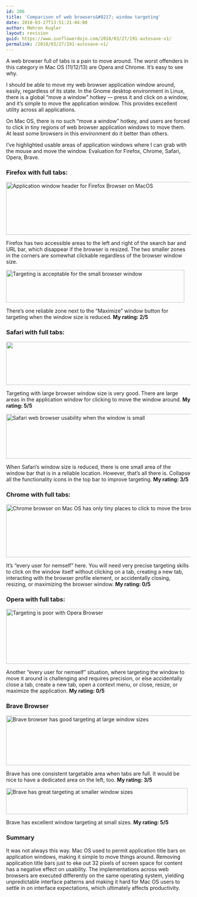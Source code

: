 ```yaml
---
id: 206
title: 'Comparison of web browsers&#8217; window targeting'
date: 2018-03-27T13:51:21-04:00
author: Mehron Kugler
layout: revision
guid: https://www.sunflowerdojo.com/2018/03/27/191-autosave-v1/
permalink: /2018/03/27/191-autosave-v1/
---
```

A web browser full of tabs is a pain to move around. The worst offenders in this category in Mac OS (11/12/13) are Opera and Chrome. It&#8217;s easy to see why.

<!--more-->

I should be able to move my web browser application window around, easily, regardless of its state. In the Gnome desktop environment in Linux, there is a global &#8220;move a window&#8221; hotkey &#8212; press it and click on a window, and it&#8217;s simple to move the application window. This provides excellent utility across all applications.

On Mac OS, there is no such &#8220;move a window&#8221; hotkey, and users are forced to click in tiny regions of web browser application windows to move them. At least some browsers in this environment do it better than others.

I&#8217;ve highlighted usable areas of application windows where I can grab with the mouse and move the window. Evaluation for Firefox, Chrome, Safari, Opera, Brave.

### Firefox with full tabs:

<img loading="lazy" class="aligncenter size-full wp-image-199" src="https://www.sunflowerdojo.com/wp-content/uploads/2018/03/firefox-browser-areas-highlighted.png" alt="Application window header for Firefox Browser on MacOS" width="2466" height="144" srcset="https://www.sunflowerdojo.com/wp-content/uploads/2018/03/firefox-browser-areas-highlighted.png 2466w, https://www.sunflowerdojo.com/wp-content/uploads/2018/03/firefox-browser-areas-highlighted-300x18.png 300w, https://www.sunflowerdojo.com/wp-content/uploads/2018/03/firefox-browser-areas-highlighted-768x45.png 768w, https://www.sunflowerdojo.com/wp-content/uploads/2018/03/firefox-browser-areas-highlighted-1024x60.png 1024w" sizes="(max-width: 2466px) 100vw, 2466px" /> 

Firefox has two accessible areas to the left and right of the search bar and URL bar, which disappear if the browser is resized. The two smaller zones in the corners are somewhat clickable regardless of the browser window size.

<img loading="lazy" class="wp-image-203 aligncenter" src="https://www.sunflowerdojo.com/wp-content/uploads/2018/03/firefox-small-size-movability.png" alt="Targeting is acceptable for the small browser window" width="486" height="89" srcset="https://www.sunflowerdojo.com/wp-content/uploads/2018/03/firefox-small-size-movability.png 798w, https://www.sunflowerdojo.com/wp-content/uploads/2018/03/firefox-small-size-movability-300x55.png 300w, https://www.sunflowerdojo.com/wp-content/uploads/2018/03/firefox-small-size-movability-768x141.png 768w" sizes="(max-width: 486px) 100vw, 486px" /> 

There&#8217;s one reliable zone next to the &#8220;Maximize&#8221; window button for targeting when the window size is reduced. **My rating: 2/5**

### Safari with full tabs:

<img loading="lazy" class="aligncenter size-full wp-image-200" src="https://www.sunflowerdojo.com/wp-content/uploads/2018/03/safari-browser-window-movability.png" alt="" width="2206" height="118" srcset="https://www.sunflowerdojo.com/wp-content/uploads/2018/03/safari-browser-window-movability.png 2206w, https://www.sunflowerdojo.com/wp-content/uploads/2018/03/safari-browser-window-movability-300x16.png 300w, https://www.sunflowerdojo.com/wp-content/uploads/2018/03/safari-browser-window-movability-768x41.png 768w, https://www.sunflowerdojo.com/wp-content/uploads/2018/03/safari-browser-window-movability-1024x55.png 1024w" sizes="(max-width: 2206px) 100vw, 2206px" /> 

Targeting with large browser window size is very good. There are large areas in the application window for clicking to move the window around. **My rating: 5/5**

<img loading="lazy" class="aligncenter size-full wp-image-201" src="https://www.sunflowerdojo.com/wp-content/uploads/2018/03/safari-web-browser-smaller-movability.png" alt="Safari web browser usability when the window is small" width="1012" height="122" srcset="https://www.sunflowerdojo.com/wp-content/uploads/2018/03/safari-web-browser-smaller-movability.png 1012w, https://www.sunflowerdojo.com/wp-content/uploads/2018/03/safari-web-browser-smaller-movability-300x36.png 300w, https://www.sunflowerdojo.com/wp-content/uploads/2018/03/safari-web-browser-smaller-movability-768x93.png 768w" sizes="(max-width: 1012px) 100vw, 1012px" /> 

When Safari&#8217;s window size is reduced, there is one small area of the window bar that is in a reliable location. However, that&#8217;s all there is. Collapse all the functionality icons in the top bar to improve targeting. **My rating: 3/5**

### Chrome with full tabs:

<img loading="lazy" class="aligncenter size-full wp-image-202" src="https://www.sunflowerdojo.com/wp-content/uploads/2018/03/chrome-browser-macos-movability.png" alt="Chrome browser on Mac OS has only tiny places to click to move the browser window" width="2554" height="144" srcset="https://www.sunflowerdojo.com/wp-content/uploads/2018/03/chrome-browser-macos-movability.png 2554w, https://www.sunflowerdojo.com/wp-content/uploads/2018/03/chrome-browser-macos-movability-300x17.png 300w, https://www.sunflowerdojo.com/wp-content/uploads/2018/03/chrome-browser-macos-movability-768x43.png 768w, https://www.sunflowerdojo.com/wp-content/uploads/2018/03/chrome-browser-macos-movability-1024x58.png 1024w" sizes="(max-width: 2554px) 100vw, 2554px" /> 

It&#8217;s &#8220;every user for nemself&#8221; here. You will need very precise targeting skills to click on the window itself without clicking on a tab, creating a new tab, interacting with the browser profile element, or accidentally closing, resizing, or maximizing the browser window. **My rating: 0/5**

### Opera with full tabs:

<img loading="lazy" class="aligncenter size-full wp-image-204" src="https://www.sunflowerdojo.com/wp-content/uploads/2018/03/opera-macos-movability.png" alt="Targeting is poor with Opera Browser" width="2298" height="150" srcset="https://www.sunflowerdojo.com/wp-content/uploads/2018/03/opera-macos-movability.png 2298w, https://www.sunflowerdojo.com/wp-content/uploads/2018/03/opera-macos-movability-300x20.png 300w, https://www.sunflowerdojo.com/wp-content/uploads/2018/03/opera-macos-movability-768x50.png 768w, https://www.sunflowerdojo.com/wp-content/uploads/2018/03/opera-macos-movability-1024x67.png 1024w" sizes="(max-width: 2298px) 100vw, 2298px" /> 

Another &#8220;every user for nemself&#8221; situation, where targeting the window to move it around is challenging and requires precision, or else accidentally close a tab, create a new tab, open a context menu, or close, resize, or maximize the application. **My rating: 0/5**

### Brave Browser

<img loading="lazy" class="aligncenter size-full wp-image-207" src="https://www.sunflowerdojo.com/wp-content/uploads/2018/03/brave-browser-large-movability.png" alt="Brave browser has good targeting at large window sizes" width="2130" height="136" srcset="https://www.sunflowerdojo.com/wp-content/uploads/2018/03/brave-browser-large-movability.png 2130w, https://www.sunflowerdojo.com/wp-content/uploads/2018/03/brave-browser-large-movability-300x19.png 300w, https://www.sunflowerdojo.com/wp-content/uploads/2018/03/brave-browser-large-movability-768x49.png 768w, https://www.sunflowerdojo.com/wp-content/uploads/2018/03/brave-browser-large-movability-1024x65.png 1024w" sizes="(max-width: 2130px) 100vw, 2130px" /> 

Brave has one consistent targetable area when tabs are full. It would be nice to have a dedicated area on the left, too. **My rating: 3/5**

<img loading="lazy" class="aligncenter  wp-image-208" src="https://www.sunflowerdojo.com/wp-content/uploads/2018/03/brave-browser-small-movability.png" alt="Brave has great targeting at smaller window sizes" width="495" height="71" srcset="https://www.sunflowerdojo.com/wp-content/uploads/2018/03/brave-browser-small-movability.png 958w, https://www.sunflowerdojo.com/wp-content/uploads/2018/03/brave-browser-small-movability-300x43.png 300w, https://www.sunflowerdojo.com/wp-content/uploads/2018/03/brave-browser-small-movability-768x111.png 768w" sizes="(max-width: 495px) 100vw, 495px" /> 

Brave has excellent window targeting at small sizes. **My rating: 5/5**

### Summary

It was not always this way. Mac OS used to permit application title bars on application windows, making it simple to move things around. Removing application title bars just to eke out 32 pixels of screen space for content has a negative effect on usability. The implementations across web browsers are executed differently on the same operating system, yielding unpredictable interface patterns and making it hard for Mac OS users to settle in on interface expectations, which ultimately affects productivity.